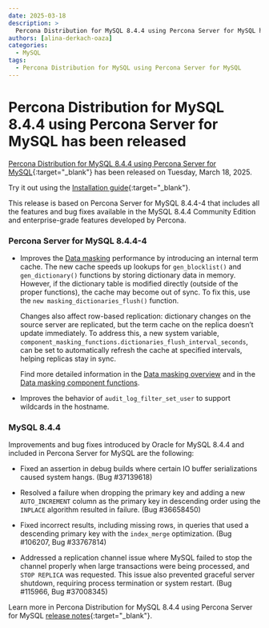```yaml
---
date: 2025-03-18
description: >
  Percona Distribution for MySQL 8.4.4 using Percona Server for MySQL has been released on Tuesday, March 18, 2025.
authors: [alina-derkach-oaza]
categories:
  - MySQL
tags:
  - Percona Distribution for MySQL using Percona Server for MySQL
---
```


# Percona Distribution for MySQL 8.4.4 using Percona Server for MySQL has been released

<!-- more -->

[Percona Distribution for MySQL 8.4.4 using Percona Server for MySQL](https://docs.percona.com/percona-distribution-for-mysql/8.4/index.html){:target="_blank"} has been released on Tuesday, March 18, 2025.

Try it out using the [Installation guide](https://docs.percona.com/percona-distribution-for-mysql/8.4/installing.html){:target="_blank"}.

This release is based on Percona Server for MySQL 8.4.4-4 that includes all the features and bug fixes available in the MySQL 8.4.4 Community Edition and enterprise-grade features developed by Percona.

### Percona Server for MySQL 8.4.4-4

* Improves the [Data masking](https://docs.percona.com/percona-server/8.4/data-masking-overview.md) performance by introducing an internal term cache. The new cache speeds up lookups for `gen_blocklist()` and `gen_dictionary()` functions by storing dictionary data in memory. However, if the dictionary table is modified directly (outside of the proper functions), the cache may become out of sync. To fix this, use the `new masking_dictionaries_flush()` function.

    Changes also affect row-based replication: dictionary changes on the source server are replicated, but the term cache on the replica doesn’t update immediately. To address this, a new system variable, `component_masking_functions.dictionaries_flush_interval_seconds`, can be set to automatically refresh the cache at specified intervals, helping replicas stay in sync.

    Find more detailed information in the [Data masking overview](https://docs.percona.com/percona-server/8.4/data-masking-overview.md) and in the [Data masking component functions](https://docs.percona.com/percona-server/8.4/data-masking-function-list.md).

* Improves the behavior of `audit_log_filter_set_user` to support wildcards in the hostname.

### MySQL 8.4.4

Improvements and bug fixes introduced by Oracle for MySQL 8.4.4 and included in Percona Server for MySQL are the following:

* Fixed an assertion in debug builds where certain IO buffer serializations caused system hangs. (Bug #37139618)

* Resolved a failure when dropping the primary key and adding a new `AUTO_INCREMENT` column as the primary key in descending order using the `INPLACE` algorithm resulted in failure. (Bug #36658450)

* Fixed incorrect results, including missing rows, in queries that used a descending primary key with the `index_merge` optimization. (Bug #106207, Bug #33767814)

* Addressed a replication channel issue where MySQL failed to stop the channel properly when large transactions were being processed, and `STOP REPLICA` was requested. This issue also prevented graceful server shutdown, requiring process termination or system restart. (Bug #115966, Bug #37008345)

Learn more in Percona Distribution for MySQL 8.4.4 using Percona Server for MySQL [release notes](https://docs.percona.com/percona-distribution-for-mysql/8.4/release-notes-ps-8.4.4.html){:target="_blank"}.

